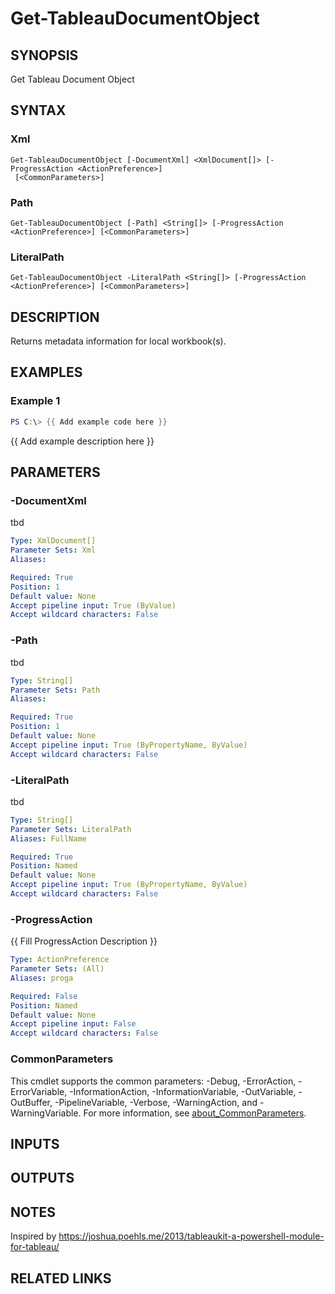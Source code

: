 # Get-TableauDocumentObject

## SYNOPSIS
Get Tableau Document Object

## SYNTAX

### Xml
```
Get-TableauDocumentObject [-DocumentXml] <XmlDocument[]> [-ProgressAction <ActionPreference>]
 [<CommonParameters>]
```

### Path
```
Get-TableauDocumentObject [-Path] <String[]> [-ProgressAction <ActionPreference>] [<CommonParameters>]
```

### LiteralPath
```
Get-TableauDocumentObject -LiteralPath <String[]> [-ProgressAction <ActionPreference>] [<CommonParameters>]
```

## DESCRIPTION
Returns metadata information for local workbook(s).

## EXAMPLES

### Example 1
```powershell
PS C:\> {{ Add example code here }}
```

{{ Add example description here }}

## PARAMETERS

### -DocumentXml
tbd

```yaml
Type: XmlDocument[]
Parameter Sets: Xml
Aliases:

Required: True
Position: 1
Default value: None
Accept pipeline input: True (ByValue)
Accept wildcard characters: False
```

### -Path
tbd

```yaml
Type: String[]
Parameter Sets: Path
Aliases:

Required: True
Position: 1
Default value: None
Accept pipeline input: True (ByPropertyName, ByValue)
Accept wildcard characters: False
```

### -LiteralPath
tbd

```yaml
Type: String[]
Parameter Sets: LiteralPath
Aliases: FullName

Required: True
Position: Named
Default value: None
Accept pipeline input: True (ByPropertyName, ByValue)
Accept wildcard characters: False
```

### -ProgressAction
{{ Fill ProgressAction Description }}

```yaml
Type: ActionPreference
Parameter Sets: (All)
Aliases: proga

Required: False
Position: Named
Default value: None
Accept pipeline input: False
Accept wildcard characters: False
```

### CommonParameters
This cmdlet supports the common parameters: -Debug, -ErrorAction, -ErrorVariable, -InformationAction, -InformationVariable, -OutVariable, -OutBuffer, -PipelineVariable, -Verbose, -WarningAction, and -WarningVariable. For more information, see [about_CommonParameters](http://go.microsoft.com/fwlink/?LinkID=113216).

## INPUTS

## OUTPUTS

## NOTES
Inspired by https://joshua.poehls.me/2013/tableaukit-a-powershell-module-for-tableau/

## RELATED LINKS
